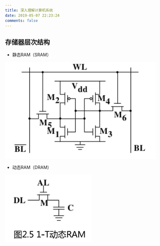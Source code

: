 ```yaml
---
title: 深入理解计算机系统
date: 2019-05-07 22:23:24
comments: false
---
```


## 存储器层次结构

- 静态RAM（SRAM）

![SRAM](./images/sram.jpg)

- 动态RAM（DRAM）

![DRAM](./images/dram.jpg)
